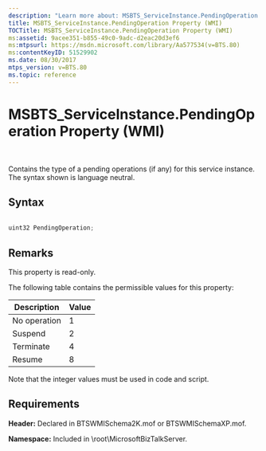 ```yaml
---
description: "Learn more about: MSBTS_ServiceInstance.PendingOperation Property (WMI)"
title: MSBTS_ServiceInstance.PendingOperation Property (WMI)
TOCTitle: MSBTS_ServiceInstance.PendingOperation Property (WMI)
ms:assetid: 9acee351-b855-49c0-9adc-d2eac20d3ef6
ms:mtpsurl: https://msdn.microsoft.com/library/Aa577534(v=BTS.80)
ms:contentKeyID: 51529902
ms.date: 08/30/2017
mtps_version: v=BTS.80
ms.topic: reference
---
```


# MSBTS\_ServiceInstance.PendingOperation Property (WMI)

 

Contains the type of a pending operations (if any) for this service instance. The syntax shown is language neutral.

## Syntax

```C#
  
uint32 PendingOperation;  
```

## Remarks

This property is read-only.

The following table contains the permissible values for this property:

<table>
<thead>
<tr class="header">
<th>Description</th>
<th>Value</th>
</tr>
</thead>
<tbody>
<tr class="odd">
<td>No operation</td>
<td>1</td>
</tr>
<tr class="even">
<td>Suspend</td>
<td>2</td>
</tr>
<tr class="odd">
<td>Terminate</td>
<td>4</td>
</tr>
<tr class="even">
<td>Resume</td>
<td>8</td>
</tr>
</tbody>
</table>


Note that the integer values must be used in code and script.

## Requirements

**Header:** Declared in BTSWMISchema2K.mof or BTSWMISchemaXP.mof.

**Namespace:** Included in \\root\\MicrosoftBizTalkServer.

